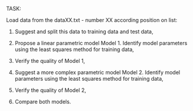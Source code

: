 TASK:

Load data from the dataXX.txt - number XX according position on list:

1. Suggest and split this data to training data and test data, 

2. Propose a linear parametric model Model 1. Identify model parameters using the least squares method for training data, 

3. Verify the quality of Model 1, 

4. Suggest a more complex parametric model Model 2. Identify model parameters using the least squares method for training data, 

5. Verify the quality of Model 2, 

6. Compare both models.